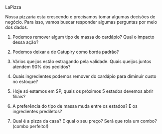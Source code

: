 LaPizza

Nossa pizzaria esta crescendo e precisamos tomar algumas decisões de negócio. Para isso, vamos buscar responder algumas perguntas por meio dos dados.

1. Podemos remover algum tipo de massa do cardápio? Qual o impacto dessa ação?

2. Podemos deixar a de Catupiry como borda padrão?

3. Vários queijos estão estragando pela validade. Quais queijos juntos atendem 90% dos pedidos?

4. Quais ingredientes podemos remover do cardápio para diminuir custo no estoque?

5. Hoje só estamos em SP, quais os próximos 5 estados devemos abrir filiais?

6. A preferência do tipo de massa muda entre os estados? E os ingredientes prediletos?

7. Qual é a pizza da casa? E qual o seu preço? Será que rola um combo? (combo perfeito!)
